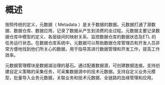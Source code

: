 # 概述<a name="dayu_01_0802"></a>

按照传统的定义，元数据（ Metadata ）是关于数据的数据。元数据打通了源数据、数据仓库、数据应用，记录了数据从产生到消费的全过程。元数据主要记录数据仓库中模型的定义、各层级间的映射关系、监控数据仓库的数据状态及ETL 的任务运行状态。在数据仓库系统中，元数据可以帮助数据仓库管理员和开发人员非常方便地找到他们所关心的数据，用于指导其进行数据管理和开发工作，提高工作效率。

元数据管理模块是数据湖治理的基石。通过配置数据源，可创建数据连接。支持创建自定义策略的采集任务，可采集数据源中的技术元数据。支持自定义业务元模型，批量导入业务元数据，关联业务和技术元数据、全链路的血缘管理和应用。

